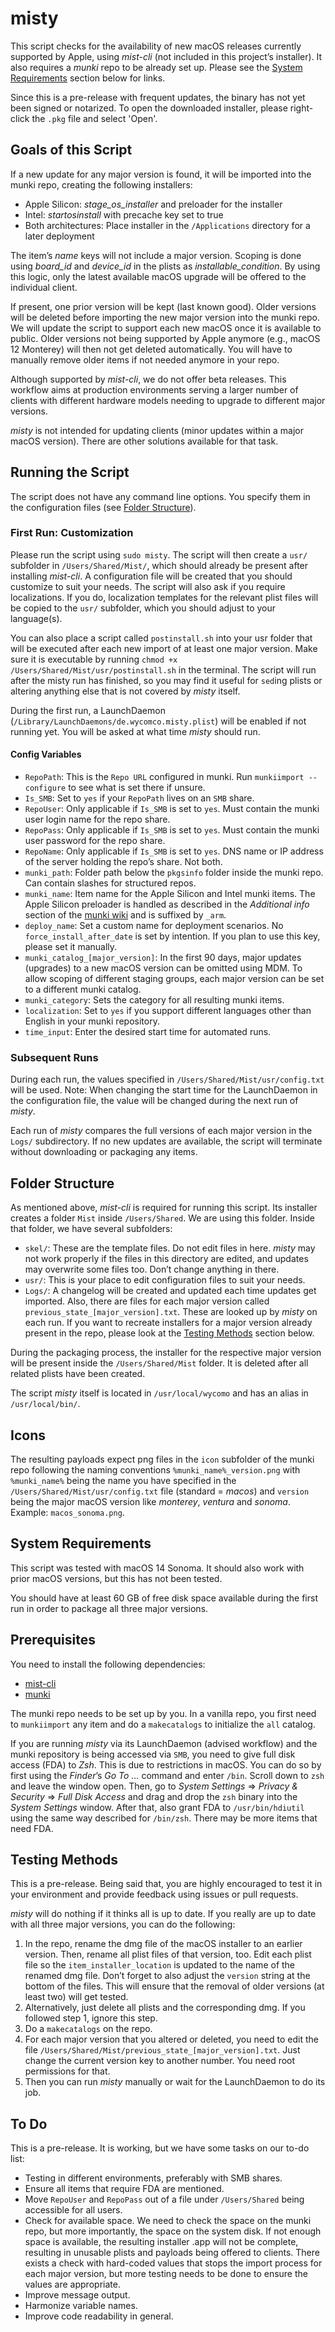 # misty

This script checks for the availability of new macOS releases currently supported by Apple, using *mist-cli* (not included in this project’s installer). It also requires a *munki* repo to be already set up. Please see the [System Requirements](#system-requirements) section below for links.

Since this is a pre-release with frequent updates, the binary has not yet been signed or notarized. To open the downloaded installer, please right-click the `.pkg` file and select 'Open'.

## Goals of this Script

If a new update for any major version is found, it will be imported into the munki repo, creating the following installers:
- Apple Silicon: *stage_os_installer* and preloader for the installer
- Intel: *startosinstall* with precache key set to true
- Both architectures: Place installer in the `/Applications` directory for a later deployment

The item’s *name* keys will not include a major version. Scoping is done using *board_id* and *device_id* in the plists as *installable_condition*. By using this logic, only the latest available macOS upgrade will be offered to the individual client.

If present, one prior version will be kept (last known good). Older versions will be deleted before importing the new major version into the munki repo. We will update the script to support each new macOS once it is available to public. Older versions not being supported by Apple anymore (e.g., macOS 12 Monterey) will then not get deleted automatically. You will have to manually remove older items if not needed anymore in your repo.

Although supported by *mist-cli*, we do not offer beta releases. This workflow aims at production environments serving a larger number of clients with different hardware models needing to upgrade to different major versions.

*misty* is not intended for updating clients (minor updates within a major macOS version). There are other solutions available for that task.

## Running the Script

The script does not have any command line options. You specify them in the configuration files (see [Folder Structure](#folder-structure)).

### First Run: Customization

Please run the script using `sudo misty`. The script will then create a `usr/` subfolder in `/Users/Shared/Mist/`, which should already be present after installing *mist-cli*. A configuration file will be created that you should customize to suit your needs. The script will also ask if you require localizations. If you do, localization templates for the relevant plist files will be copied to the `usr/` subfolder, which you should adjust to your language(s).

You can also place a script called `postinstall.sh` into your usr folder that will be executed after each new import of at least one major version. Make sure it is executable by running `chmod +x /Users/Shared/Mist/usr/postinstall.sh` in the terminal. The script will run after the misty run has finished, so you may find it useful for `sed`ing plists or altering anything else that is not covered by *misty* itself.

During the first run, a LaunchDaemon (`/Library/LaunchDaemons/de.wycomco.misty.plist`) will be enabled if not running yet. You will be asked at what time *misty* should run.

#### Config Variables

- `RepoPath`: This is the `Repo URL` configured in munki. Run `munkiimport --configure` to see what is set there if unsure.
- `Is_SMB`: Set to `yes` if your `RepoPath` lives on an `SMB` share.
- `RepoUser`: Only applicable if `Is_SMB` is set to `yes`. Must contain the munki user login name for the repo share.
- `RepoPass`: Only applicable if `Is_SMB` is set to `yes`. Must contain the munki user password for the repo share.
- `RepoName`: Only applicable if `Is_SMB` is set to `yes`. DNS name or IP address of the server holding the repo’s share. Not both.
- `munki_path`: Folder path below the `pkgsinfo` folder inside the munki repo. Can contain slashes for structured repos.
- `munki_name`: Item name for the Apple Silicon and Intel munki items. The Apple Silicon preloader is handled as described in the *Additional info* section of the [munki wiki](https://github.com/munki/munki/wiki/Staging-macOS-Installers#additional-info) and is suffixed by `_arm`.
- `deploy_name`: Set a custom name for deployment scenarios. No `force_install_after_date` is set by intention. If you plan to use this key, please set it manually.
- `munki_catalog_[major_version]`: In the first 90 days, major updates (upgrades) to a new macOS version can be omitted using MDM. To allow scoping of different staging groups, each major version can be set to a different munki catalog.
- `munki_category`: Sets the category for all resulting munki items.
- `localization`: Set to `yes` if you support different languages other than English in your munki repository.
- `time_input`: Enter the desired start time for automated runs.

### Subsequent Runs

During each run, the values specified in `/Users/Shared/Mist/usr/config.txt` will be used. Note: When changing the start time for the LaunchDaemon in the configuration file, the value will be changed during the next run of *misty*.

Each run of *misty* compares the full versions of each major version in the `Logs/` subdirectory. If no new updates are available, the script will terminate without downloading or packaging any items.

## Folder Structure

As mentioned above, *mist-cli* is required for running this script. Its installer creates a folder `Mist` inside `/Users/Shared`. We are using this folder. Inside that folder, we have several subfolders:

- `skel/`: These are the template files. Do not edit files in here. *misty* may not work properly if the files in this directory are edited, and updates may overwrite some files too. Don’t change anything in there.
- `usr/`: This is your place to edit configuration files to suit your needs.
- `Logs/`: A changelog will be created and updated each time updates get imported. Also, there are files for each major version called `previous_state_[major_version].txt`. These are looked up by *misty* on each run. If you want to recreate installers for a major version already present in the repo, please look at the [Testing Methods](testing-methods) section below.

During the packaging process, the installer for the respective major version will be present inside the `/Users/Shared/Mist` folder. It is deleted after all related plists have been created.

The script *misty* itself is located in `/usr/local/wycomo` and has an alias in `/usr/local/bin/`.

## Icons

The resulting payloads expect png files in the `icon` subfolder of the munki repo following the naming conventions `%munki_name%_version.png` with `%munki_name%` being the name you have specified in the `/Users/Shared/Mist/usr/config.txt` file (standard = *macos*) and `version` being the major macOS version like *monterey*, *ventura* and *sonoma*. Example: `macos_sonoma.png`.

## System Requirements

This script was tested with macOS 14 Sonoma. It should also work with prior macOS versions, but this has not been tested.

You should have at least 60 GB of free disk space available during the first run in order to package all three major versions.

## Prerequisites

You need to install the following dependencies:

- [mist-cli](https://github.com/ninxsoft/mist-cli)
- [munki](https://github.com/munki/munki/)

The munki repo needs to be set up by you. In a vanilla repo, you first need to `munkiimport` any item and do a `makecatalogs` to initialize the `all` catalog.

If you are running *misty* via its LaunchDaemon (advised workflow) and the munki repository is being accessed via `SMB`, you need to give full disk access (FDA) to *Zsh*. This is due to restrictions in macOS. You can do so by first using the *Finder*’s *Go To …* command and enter `/bin`. Scroll down to `zsh` and leave the window open. Then, go to *System Settings* => *Privacy & Security* => *Full Disk Access* and drag and drop the `zsh` binary into the *System Settings* window. After that, also grant FDA to `/usr/bin/hdiutil` using the same way described for `/bin/zsh`. There may be more items that need FDA.

## Testing Methods

This is a pre-release. Being said that, you are highly encouraged to test it in your environment and provide feedback using issues or pull requests.

*misty* will do nothing if it thinks all is up to date. If you really are up to date with all three major versions, you can do the following:

1. In the repo, rename the dmg file of the macOS installer to an earlier version. Then, rename all plist files of that version, too. Edit each plist file so the `item_installer_location` is updated to the name of the renamed dmg file. Don’t forget to also adjust the `version` string at the bottom of the files. This will ensure that the removal of older versions (at least two) will get tested.
2. Alternatively, just delete all plists and the corresponding dmg. If you followed step 1, ignore this step.
3. Do a `makecatalogs` on the repo.
4. For each major version that you altered or deleted, you need to edit the file `/Users/Shared/Mist/previous_state_[major_version].txt`. Just change the current version key to another number. You need root permissions for that.
5. Then you can run *misty* manually or wait for the LaunchDaemon to do its job.

## To Do

This is a pre-release. It is working, but we have some tasks on our to-do list:

- Testing in different environments, preferably with SMB shares.
- Ensure all items that require FDA are mentioned.
- Move `RepoUser` and `RepoPass` out of a file under `/Users/Shared` being accessible for all users.
- Check for available space. We need to check the space on the munki repo, but more importantly, the space on the system disk. If not enough space is available, the resulting installer .app will not be complete, resulting in unusable plists and payloads being offered to clients. There exists a check with hard-coded values that stops the import process for each major version, but more testing needs to be done to ensure the values are appropriate.
- Improve message output.
- Harmonize variable names.
- Improve code readability in general.
